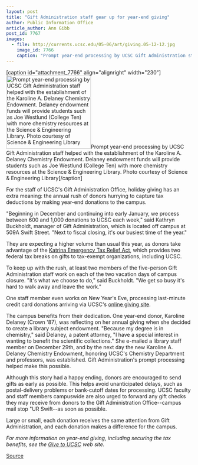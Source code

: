 ```yaml
---
layout: post
title: "Gift Administration staff gear up for year-end giving"
author: Public Information Office
article_author: Ann Gibb
post_id: 7767
images:
  - file: http://currents.ucsc.edu/05-06/art/giving.05-12-12.jpg
    image_id: 7766
    caption: "Prompt year-end processing by UCSC Gift Administration staff helped with the establishment of the Karoline A. Delaney Chemistry Endowment. Delaney endowment funds will provide students such as Joe Westlund (College Ten) with more chemistry resources at the Science & Engineering Library. Photo courtesy of Science & Engineering Library"
---
```


[caption id="attachment_7766" align="alignright" width="230"]<a href="http://dev-ucsc-news.pantheonsite.io/wp-content/uploads/2005/12/giving.05-12-12.jpg"><img class="size-full wp-image-7766" src="http://dev-ucsc-news.pantheonsite.io/wp-content/uploads/2005/12/giving.05-12-12.jpg" alt="Prompt year-end processing by UCSC Gift Administration staff helped with the establishment of the Karoline A. Delaney Chemistry Endowment. Delaney endowment funds will provide students such as Joe Westlund (College Ten) with more chemistry resources at the Science & Engineering Library. Photo courtesy of Science & Engineering Library" width="230" height="198" /></a>Prompt year-end processing by UCSC Gift Administration staff helped with the establishment of the Karoline A. Delaney Chemistry Endowment. Delaney endowment funds will provide students such as Joe Westlund (College Ten) with more chemistry resources at the Science & Engineering Library. Photo courtesy of Science & Engineering Library[/caption]
<a name="content" id="content"></a>
<p>
  For the staff of UCSC's Gift Administration Office, holiday giving has an extra meaning: the annual rush of donors hurrying to capture tax deductions by making year-end donations to the campus.
</p>
<p>
  "Beginning in December and continuing into early January, we process between 600 and 1,000 donations to UCSC each week," said Kathryn Buckholdt, manager of Gift Administration, which is located off campus at 509A Swift Street. "Next to fiscal closing, it's our busiest time of the year."
</p>
<p>
  They are expecting a higher volume than usual this year, as donors take advantage of the <a href="http://giving.ucsc.edu/">Katrina Emergency Tax Relief Act</a>, which provides two federal tax breaks on gifts to tax-exempt organizations, including UCSC.
</p>
<p>
  To keep up with the rush, at least two members of the five-person Gift Administration staff work on each of the two vacation days of campus closure. "It's what we choose to do," said Buckholdt. "We get so busy it's hard to walk away and leave the work."
</p>
<p>
  One staff member even works on New Year's Eve, processing last-minute credit card donations arriving via UCSC's <a href="http://giveto.ucsc.edu">online giving site</a>.
</p>
<p>
  The campus benefits from their dedication. One year-end donor, Karoline Delaney (Crown '87), was reflecting on her annual giving when she decided to create a library subject endowment. "Because my degree is in chemistry," said Delaney, a patent attorney, "I have a special interest in wanting to benefit the scientific collections." She e-mailed a library staff member on December 29th, and by the next day the new Karoline A. Delaney Chemistry Endowment, honoring UCSC's Chemistry Department and professors, was established. Gift Administration's prompt processing helped make this possible.
</p>
<p>
  Although this story had a happy ending, donors are encouraged to send gifts as early as possible. This helps avoid unanticipated delays, such as postal-delivery problems or bank-cutoff dates for processing. UCSC faculty and staff members campuswide are also urged to forward any gift checks they may receive from donors to the Gift Administration Office--campus mail stop "UR Swift--as soon as possible.
</p>
<p>
  Large or small, each donation receives the same attention from Gift Administration, and each donation makes a difference for the campus.
</p>
<p>
  <i>For more information on year-end giving, including securing the tax benefits, see the <a href="http://giveto.ucsc.edu/index.asp">Give to UCSC</a> web site.</i>
</p>
<p><a href="http://www1.ucsc.edu/currents/05-06/12-12/giving.asp" title="Permalink to giving">Source</a></p>
